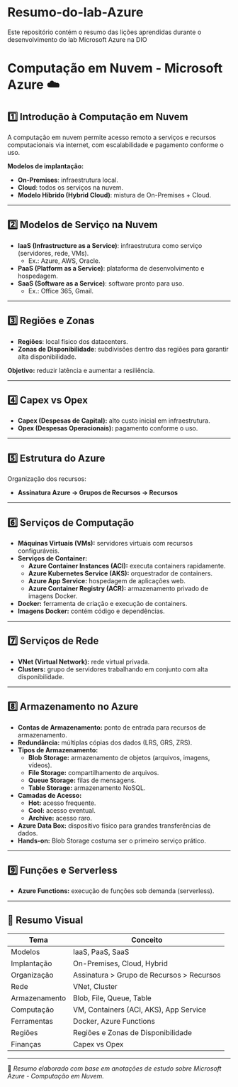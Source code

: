 # Resumo-do-lab-Azure
Este repositório contém o resumo das lições aprendidas durante o desenvolvimento do lab Microsoft Azure na DIO

# Computação em Nuvem - Microsoft Azure ☁️

## 1️⃣ Introdução à Computação em Nuvem

A computação em nuvem permite acesso remoto a serviços e recursos computacionais via internet, com escalabilidade e pagamento conforme o uso.

**Modelos de implantação:**

- **On-Premises**: infraestrutura local.
- **Cloud**: todos os serviços na nuvem.
- **Modelo Híbrido (Hybrid Cloud)**: mistura de On-Premises + Cloud.

---

## 2️⃣ Modelos de Serviço na Nuvem

- **IaaS (Infrastructure as a Service)**: infraestrutura como serviço (servidores, rede, VMs).
  - Ex.: Azure, AWS, Oracle.
- **PaaS (Platform as a Service)**: plataforma de desenvolvimento e hospedagem.
- **SaaS (Software as a Service)**: software pronto para uso.
  - Ex.: Office 365, Gmail.

---

## 3️⃣ Regiões e Zonas

- **Regiões**: local físico dos datacenters.
- **Zonas de Disponibilidade**: subdivisões dentro das regiões para garantir alta disponibilidade.

**Objetivo:** reduzir latência e aumentar a resiliência.

---

## 4️⃣ Capex vs Opex

- **Capex (Despesas de Capital):** alto custo inicial em infraestrutura.
- **Opex (Despesas Operacionais):** pagamento conforme o uso.

---

## 5️⃣ Estrutura do Azure

Organização dos recursos:

- **Assinatura Azure → Grupos de Recursos → Recursos**

---

## 6️⃣ Serviços de Computação

- **Máquinas Virtuais (VMs):** servidores virtuais com recursos configuráveis.
- **Serviços de Container:**
  - **Azure Container Instances (ACI):** executa containers rapidamente.
  - **Azure Kubernetes Service (AKS):** orquestrador de containers.
  - **Azure App Service:** hospedagem de aplicações web.
  - **Azure Container Registry (ACR):** armazenamento privado de imagens Docker.
- **Docker:** ferramenta de criação e execução de containers.
- **Imagens Docker:** contém código e dependências.

---

## 7️⃣ Serviços de Rede

- **VNet (Virtual Network):** rede virtual privada.
- **Clusters:** grupo de servidores trabalhando em conjunto com alta disponibilidade.

---

## 8️⃣ Armazenamento no Azure

- **Contas de Armazenamento:** ponto de entrada para recursos de armazenamento.
- **Redundância:** múltiplas cópias dos dados (LRS, GRS, ZRS).
- **Tipos de Armazenamento:**
  - **Blob Storage:** armazenamento de objetos (arquivos, imagens, vídeos).
  - **File Storage:** compartilhamento de arquivos.
  - **Queue Storage:** filas de mensagens.
  - **Table Storage:** armazenamento NoSQL.
- **Camadas de Acesso:**
  - **Hot:** acesso frequente.
  - **Cool:** acesso eventual.
  - **Archive:** acesso raro.
- **Azure Data Box:** dispositivo físico para grandes transferências de dados.
- **Hands-on:** Blob Storage costuma ser o primeiro serviço prático.

---

## 9️⃣ Funções e Serverless

- **Azure Functions:** execução de funções sob demanda (serverless).

---

## 🎯 Resumo Visual

| Tema | Conceito |
|------|----------|
| Modelos | IaaS, PaaS, SaaS |
| Implantação | On-Premises, Cloud, Hybrid |
| Organização | Assinatura > Grupo de Recursos > Recursos |
| Rede | VNet, Cluster |
| Armazenamento | Blob, File, Queue, Table |
| Computação | VM, Containers (ACI, AKS), App Service |
| Ferramentas | Docker, Azure Functions |
| Regiões | Regiões e Zonas de Disponibilidade |
| Finanças | Capex vs Opex |

---

📌 _Resumo elaborado com base em anotações de estudo sobre Microsoft Azure - Computação em Nuvem._
